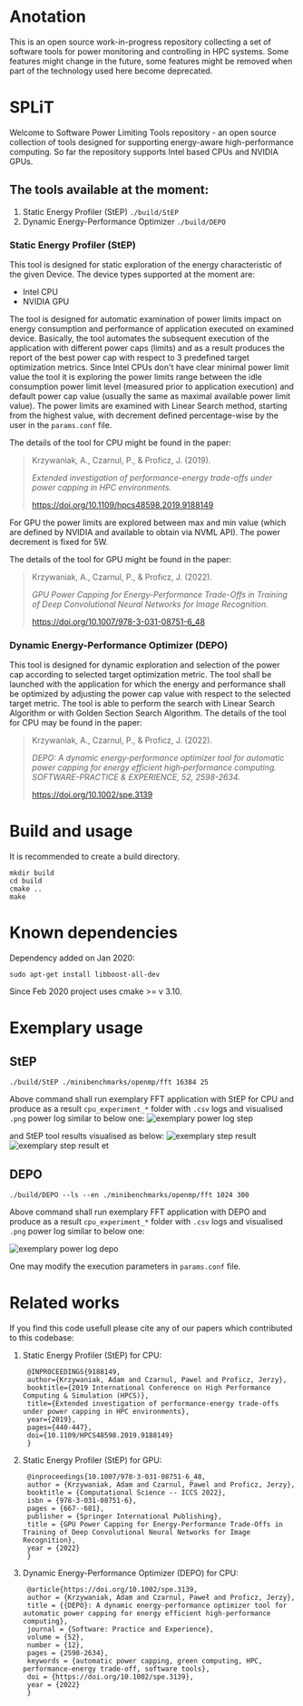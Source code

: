 # Anotation

This is an open source work-in-progress repository collecting a set of software tools for power monitoring and controlling in HPC systems.
Some features might change in the future, some features might be removed when part of the technology used here become deprecated.

# SPLiT

Welcome to Software Power Limiting Tools repository - an open source collection of tools designed
for supporting energy-aware high-performance computing.
So far the repository supports Intel based CPUs and NVIDIA GPUs.

## The tools available at the moment:
1. Static Energy Profiler (StEP) `./build/StEP`
2. Dynamic Energy-Performance Optimizer `./build/DEPO`

### Static Energy Profiler (StEP)
This tool is designed for static exploration of the energy characteristic of the given Device.
The device types supported at the moment are:
- Intel CPU
- NVIDIA GPU

The tool is designed for automatic examination of power limits impact on energy consumption and performance
of application executed on examined device.
Basically, the tool automates the subsequent execution of the application with different power caps (limits)
and as a result produces the report of the best power cap with respect to 3 predefined target optimization metrics.
Since Intel CPUs don't have clear minimal power limit value the tool it is exploring the power limits range between
the idle consumption power limit level (measured prior to application execution) and default power cap value
(usually the same as maximal available power limit value). The power limits are examined with Linear Search method,
starting from the highest value, with decrement defined percentage-wise by the user in the `params.conf` file.

The details of the tool for CPU might be found in the paper:

>Krzywaniak, A., Czarnul, P., & Proficz, J. (2019).
>
>*Extended investigation of performance-energy trade-offs under power capping in HPC environments.*
>
>https://doi.org/10.1109/hpcs48598.2019.9188149

For GPU the power limits are explored between max and min value (which are defined by NVIDIA and available to obtain
via NVML API). The power decrement is fixed for 5W.

The details of the tool for GPU might be found in the paper:
>Krzywaniak, A., Czarnul, P., & Proficz, J. (2022).
>
>*GPU Power Capping for Energy-Performance Trade-Offs in Training of Deep Convolutional Neural Networks for Image Recognition.*
>
>https://doi.org/10.1007/978-3-031-08751-6_48


### Dynamic Energy-Performance Optimizer (DEPO)
This tool is designed for dynamic exploration and selection of the power cap according to selected target optimization metric. The tool shall be launched with the application for which the energy and performance
shall be optimized by adjusting the power cap value with respect to the selected target metric.
The tool is able to perform the search with Linear Search Algorithm or with Golden Section Search Algorithm.
The details of the tool for CPU may be found in the paper:

>Krzywaniak, A., Czarnul, P., & Proficz, J. (2022).
>
>*DEPO: A dynamic energy‐performance optimizer tool for automatic power capping for energy efficient high‐performance computing. SOFTWARE-PRACTICE & EXPERIENCE, 52, 2598-2634.*
>
>https://doi.org/10.1002/spe.3139

# Build and usage
It is recommended to create a build directory.
```
mkdir build
cd build
cmake ..
make
```

# Known dependencies

Dependency added on Jan 2020:
```
sudo apt-get install libboost-all-dev
```

Since Feb 2020 project uses cmake >= v 3.10.

# Exemplary usage

## StEP
`./build/StEP ./minibenchmarks/openmp/fft 16384 25`


Above command shall run exemplary FFT application with StEP for CPU and produce
as a result `cpu_experiment_*` folder with `.csv` logs and visualised `.png`
power log similar to below one:
![exemplary power log step](power_log_step.png)

and StEP tool results visualised as below:
![exemplary step result](result_step.png)
![exemplary step result et](result_step_et.png)

## DEPO
`./build/DEPO --ls --en ./minibenchmarks/openmp/fft 1024 300`

Above command shall run exemplary FFT application with DEPO and produce
as a result `cpu_experiment_*` folder with `.csv` logs and visualised `.png`
power log similar to below one:

![exemplary power log depo](power_log_depo.png)

One may modify the execution parameters in `params.conf` file.



# Related works
If you find this code usefull please cite any of our papers which contributed to this codebase:

1. Static Energy Profiler (StEP) for CPU:

        @INPROCEEDINGS{9188149,
        author={Krzywaniak, Adam and Czarnul, Pawel and Proficz, Jerzy},
        booktitle={2019 International Conference on High Performance Computing & Simulation (HPCS)}, 
        title={Extended investigation of performance-energy trade-offs under power capping in HPC environments}, 
        year={2019},
        pages={440-447},
        doi={10.1109/HPCS48598.2019.9188149}
        }

2. Static Energy Profiler (StEP) for GPU:

        @inproceedings{10.1007/978-3-031-08751-6_48,
        author = {Krzywaniak, Adam and Czarnul, Pawel and Proficz, Jerzy},
        booktitle = {Computational Science -- ICCS 2022},
        isbn = {978-3-031-08751-6},
        pages = {667--681},
        publisher = {Springer International Publishing},
        title = {GPU Power Capping for Energy-Performance Trade-Offs in Training of Deep Convolutional Neural Networks for Image Recognition},
        year = {2022}
        }

3. Dynamic Energy-Performance Optimizer (DEPO) for CPU:

        @article{https://doi.org/10.1002/spe.3139,
        author = {Krzywaniak, Adam and Czarnul, Paweł and Proficz, Jerzy},
        title = {{DEPO}: A dynamic energy-performance optimizer tool for automatic power capping for energy efficient high-performance computing},
        journal = {Software: Practice and Experience},
        volume = {52},
        number = {12},
        pages = {2598-2634},
        keywords = {automatic power capping, green computing, HPC, performance-energy trade-off, software tools},
        doi = {https://doi.org/10.1002/spe.3139},
        year = {2022}
        }